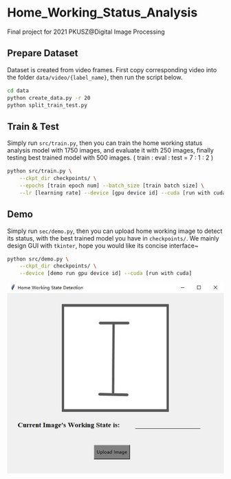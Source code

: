 # Home_Working_Status_Analysis

Final project for 2021 PKUSZ@Digital Image Processing



## Prepare Dataset

Dataset is created from video frames. First copy corresponding video into the folder `data/video/{label_name}`, then run the script below.

```bash
cd data
python create_data.py -r 20
python split_train_test.py
```



## Train & Test

Simply run `src/train.py`, then you can train the home working status analysis model with 1750 images, and evaluate it with 250 images, finally testing best trained model with 500 images. ( train : eval : test = 7 : 1 : 2 )

```bash
python src/train.py \
	--ckpt_dir checkpoints/ \
    --epochs [train epoch num] --batch_size [train batch size] \
    --lr [learning rate] --device [gpu device id] --cuda [run with cuda]
```



## Demo

Simply run `sec/demo.py`, then you can upload home working image to detect its status, with the best trained model you have in `checkpoints/`. We mainly design GUI with `tkinter`, hope you would like its concise interface~

```bash
python src/demo.py \
	--ckpt_dir checkpoints/ \
	--device [demo run gpu device id] --cuda [run with cuda]
```

![img](./imgs/1.jpg)
